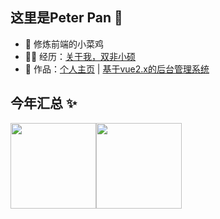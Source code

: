 ## 这里是Peter Pan 🌈

- 🛵 修炼前端的小菜鸡
- 👨‍💻 经历：<a href="https://github.com/PeterPH95/" target="_blank">关于我，双非小硕</a>
- 🏡 作品：<a href="https://peterph95.github.io/vuepress2start/" target="_blank">个人主页</a> | <a href="https://peterph95.github.io/vue-manage-system/#/login" target="_blank">基于vue2.x的后台管理系统</a> 

## 今年汇总 ✨

<img align="" height="137px" src="https://github-readme-stats.vercel.app/api?username=PeterPH95&hide_title=true&hide_border=true&show_icons=true&include_all_commits=true&line_height=21&bg_color=0,EC6C6C,FFD479,FFFC79,73FA79&theme=graywhite&locale=cn" /><img align="" height="137px" src="https://github-readme-stats.vercel.app/api/top-langs/?username=PeterPH95&hide_title=true&hide_border=true&layout=compact&bg_color=0,73FA79,73FDFF,D783FF&theme=graywhite&locale=cn" />
